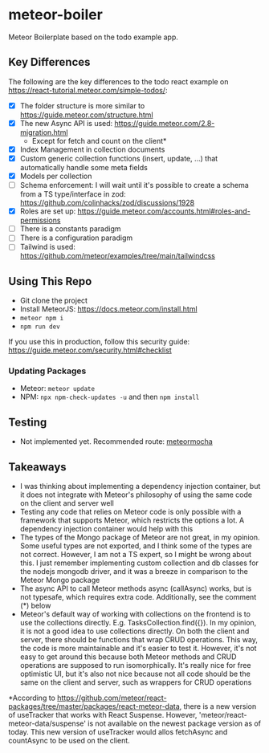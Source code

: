 # meteor-boiler

Meteor Boilerplate based on the todo example app.

## Key Differences

The following are the key differences to the todo react example on https://react-tutorial.meteor.com/simple-todos/:

-   [x] The folder structure is more similar to https://guide.meteor.com/structure.html
-   [x] The new Async API is used: https://guide.meteor.com/2.8-migration.html
    -   Except for fetch and count on the client\*
-   [x] Index Management in collection documents
-   [x] Custom generic collection functions (insert, update, ...) that automatically handle some meta fields
-   [x] Models per collection
-   [ ] Schema enforcement: I will wait until it's possible to create a schema from a TS type/interface in zod: https://github.com/colinhacks/zod/discussions/1928
-   [x] Roles are set up: https://guide.meteor.com/accounts.html#roles-and-permissions
-   [ ] There is a constants paradigm
-   [ ] There is a configuration paradigm
-   [ ] Tailwind is used: https://github.com/meteor/examples/tree/main/tailwindcss

## Using This Repo

-   Git clone the project
-   Install MeteorJS: https://docs.meteor.com/install.html
-   `meteor npm i`
-   `npm run dev`

If you use this in production, follow this security guide: https://guide.meteor.com/security.html#checklist

### Updating Packages

-   Meteor: `meteor update`
-   NPM: `npx npm-check-updates -u` and then `npm install`

## Testing

-   Not implemented yet. Recommended route: [meteormocha](https://github.com/Meteor-Community-Packages/meteor-mocha)

## Takeaways

-   I was thinking about implementing a dependency injection container, but it does not integrate with Meteor's philosophy of using the same code on the client and server well
-   Testing any code that relies on Meteor code is only possible with a framework that supports Meteor, which restricts the options a lot. A dependency injection container would help with this
-   The types of the Mongo package of Meteor are not great, in my opinion. Some useful types are not exported, and I think some of the types are not correct. However, I am not a TS expert, so I might be wrong about this. I just remember implementing custom collection and db classes for the nodejs mongodb driver, and it was a breeze in comparison to the Meteor Mongo package
-   The async API to call Meteor methods async (callAsync) works, but is not typesafe, which requires extra code. Additionally, see the comment (\*) below
-   Meteor's default way of working with collections on the frontend is to use the collections directly. E.g. TasksCollection.find({}). In my opinion, it is not a good idea to use collections directly. On both the client and server, there should be functions that wrap CRUD operations. This way, the code is more maintainable and it's easier to test it. However, it's not easy to get around this because both Meteor methods and CRUD operations are supposed to run isomorphically. It's really nice for free optimistic UI, but it's also not nice because not all code should be the same on the client and server, such as wrappers for CRUD operations

\*According to https://github.com/meteor/react-packages/tree/master/packages/react-meteor-data, there is a new version of useTracker that works with React Suspense. However, 'meteor/react-meteor-data/suspense' is not available on the newest package version as of today. This new version of useTracker would allos fetchAsync and countAsync to be used on the client.
